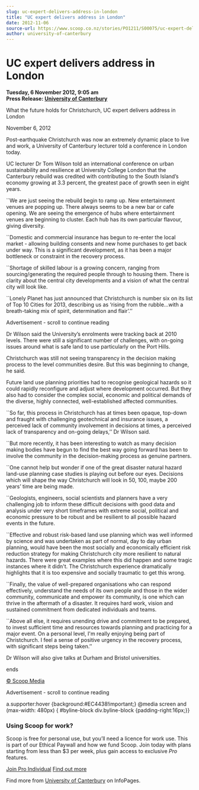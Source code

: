 ```yaml
---
slug: uc-expert-delivers-address-in-london
title: "UC expert delivers address in London"
date: 2012-11-06
source-url: https://www.scoop.co.nz/stories/PO1211/S00075/uc-expert-delivers-address-in-london.htm
author: university-of-canterbury
---
```

UC expert delivers address in London
====================================

**Tuesday, 6 November 2012, 9:05 am**  
**Press Release: [University of Canterbury](https://info.scoop.co.nz/University_of_Canterbury)**

What the future holds for Christchurch, UC expert delivers address in London

November 6, 2012

Post-earthquake Christchurch was now an extremely dynamic place to live and work, a University of Canterbury lecturer told a conference in London today.

UC lecturer Dr Tom Wilson told an international conference on urban sustainability and resilience at University College London that the Canterbury rebuild was credited with contributing to the South Island’s economy growing at 3.3 percent, the greatest pace of growth seen in eight years.

\`\`We are just seeing the rebuild begin to ramp up. New entertainment venues are popping up. There always seems to be a new bar or cafe opening. We are seeing the emergence of hubs where entertainment venues are beginning to cluster. Each hub has its own particular flavour, giving diversity.

\`\`Domestic and commercial insurance has begun to re-enter the local market - allowing building consents and new home purchases to get back under way. This is a significant development, as it has been a major bottleneck or constraint in the recovery process.

\`\`Shortage of skilled labour is a growing concern, ranging from sourcing/generating the required people through to housing them. There is clarity about the central city developments and a vision of what the central city will look like.

\`\`Lonely Planet has just announced that Christchurch is number six on its list of Top 10 Cities for 2013, describing us as ‘rising from the rubble…with a breath-taking mix of spirit, determination and flair’.’’

Advertisement - scroll to continue reading





Dr Wilson said the University’s enrolments were tracking back at 2010 levels. There were still a significant number of challenges, with on-going issues around what is safe land to use particularly on the Port Hills.

Christchurch was still not seeing transparency in the decision making process to the level communities desire. But this was beginning to change, he said.

Future land use planning priorities had to recognise geological hazards so it could rapidly reconfigure and adjust where development occurred. But they also had to consider the complex social, economic and political demands of the diverse, highly connected, well-established affected communities.

\`\`So far, this process in Christchurch has at times been opaque, top-down and fraught with challenging geotechnical and insurance issues, a perceived lack of community involvement in decisions at times, a perceived lack of transparency and on-going delays,’’ Dr Wilson said.

\`\`But more recently, it has been interesting to watch as many decision making bodies have begun to find the best way going forward has been to involve the community in the decision-making process as genuine partners.

\`\`One cannot help but wonder if one of the great disaster natural hazard land-use planning case studies is playing out before our eyes. Decisions which will shape the way Christchurch will look in 50, 100, maybe 200 years’ time are being made.

\`\`Geologists, engineers, social scientists and planners have a very challenging job to inform these difficult decisions with good data and analysis under very short timeframes with extreme social, political and economic pressure to be robust and be resilient to all possible hazard events in the future.

\`\`Effective and robust risk-based land use planning which was well informed by science and was undertaken as part of normal, day to day urban planning, would have been the most socially and economically efficient risk reduction strategy for making Christchurch city more resilient to natural hazards. There were great examples where this did happen and some tragic instances where it didn't. The Christchurch experience dramatically highlights that it is too expensive and socially traumatic to get this wrong.

\`\`Finally, the value of well-prepared organisations who can respond effectively, understand the needs of its own people and those in the wider community, communicate and empower its community, is one which can thrive in the aftermath of a disaster. It requires hard work, vision and sustained commitment from dedicated individuals and teams.

\`\`Above all else, it requires unending drive and commitment to be prepared, to invest sufficient time and resources towards planning and practicing for a major event. On a personal level, I'm really enjoying being part of Christchurch. I feel a sense of positive urgency in the recovery process, with significant steps being taken.’’

Dr Wilson will also give talks at Durham and Bristol universities.

ends

[© Scoop Media](http://www.scoop.co.nz/about/terms.html)  

Advertisement - scroll to continue reading



a.supporter:hover {background:#EC4438!important;} @media screen and (max-width: 480px) { #byline-block div.byline-block {padding-right:16px;}}

### Using Scoop for work?

Scoop is free for personal use, but you’ll need a licence for work use. This is part of our Ethical Paywall and how we fund Scoop. Join today with plans starting from less than $3 per week, plus gain access to exclusive _Pro_ features.  
  
[Join Pro Individual](https://pro.scoop.co.nz/Individual/?from=ProIn24) [Find out more](https://pro.scoop.co.nz/using-scoop-for-work/?from=ProIn24)

Find more from [University of Canterbury](https://info.scoop.co.nz/University_of_Canterbury) on InfoPages.